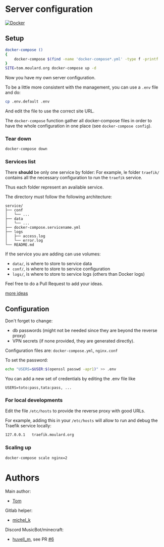 # Server configuration
[![Docker](https://github.com/tomMoulard/make-my-server/workflows/Docker/badge.svg)](https://github.com/tomMoulard/make-my-server/actions)

## Setup
```bash
docker-compose ()
{
    docker-compose $(find -name 'docker-compose*.yml' -type f -printf '%p\t%d\n'  2>/dev/null | sort -n -k2 | cut -f 1 | awk '{print "-f "$0}') $@
}
SITE=tom.moulard.org docker-compose up -d
```

Now you have my own server configuration.

To be a little more consistent with the management, you can use a `.env` file
and do:
```bash
cp .env.default .env
```

And edit the file to use the correct site URL.

The `docker-compose` function gather all docker-compose files in order to have
the whole configuration in one place (see `docker-compose config`).

### Tear down
```bash
docker-compose down
```

### Services list
There **should** be only one service by folder:
For example, le folder `traefik/` contains all the necessary configuration to
run the `traefik` service.

Thus each folder represent an available service.

The directory must follow the following architecture:
```
service/
├── conf
│   └── ...
├── data
│   └── ...
├── docker-compose.servicename.yml
├── logs
│   ├── access.log
│   └── error.log
└── README.md
```

If the service you are adding can use volumes:
 - `data/`, is where to store to service data
 - `conf/`, is where to store to service configuration
 - `logs/`, is where to store to service logs (others than Docker logs)

Feel free to do a Pull Request to add your ideas.

[more ideas](https://github.com/awesome-selfhosted/awesome-selfhosted)

## Configuration
Don't forget to change:

 - db passwords (might not be needed since they are beyond the reverse proxy)
 - VPN secrets (if none provided, they are generated directly).

Configuration files are: `docker-compose.yml`, `nginx.conf`

To set the password:
```bash
echo "USERS=$USER:$(openssl passwd -apr1)" >> .env
```

You can add a new set of credentials by editing the .env file like
```env
USERS=toto:pass,tata:pass, ...
```

### For local developments
Edit the file `/etc/hosts` to provide the reverse proxy with good URLs.

For example, adding this in your `/etc/hosts` will allow to run and debug the
Traefik service locally:
```bash
127.0.0.1   traefik.moulard.org
```

### Scaling up
```bash
docker-compose scale nginx=2
```

# Authors
Main author:
 - [Tom](http://tom.moulard.org)

Gitlab helper:
 - [michel_k](mailto:thomas.michelot@epita.fr)

Discord MusicBot/minecraft:
 - [huvell_m](mailto:martin.huvelle@epita.fr),
see PR [#6](https://github.com/tomMoulard/make-my-server/pull/6)


